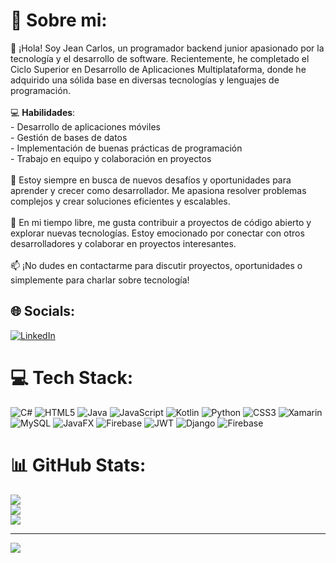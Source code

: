 # 💫 Sobre mi:
👋 ¡Hola! Soy Jean Carlos, un programador backend junior apasionado por la tecnología y el desarrollo de software. Recientemente, he completado el Ciclo Superior en Desarrollo de Aplicaciones Multiplataforma, donde he adquirido una sólida base en diversas tecnologías y lenguajes de programación.<br><br>💻  **Habilidades**:<br>- Desarrollo de aplicaciones móviles <br>- Gestión de bases de datos<br>- Implementación de buenas prácticas de programación<br>- Trabajo en equipo y colaboración en proyectos<br><br>🚀 Estoy siempre en busca de nuevos desafíos y oportunidades para aprender y crecer como desarrollador. Me apasiona resolver problemas complejos y crear soluciones eficientes y escalables.<br><br>🌟 En mi tiempo libre, me gusta contribuir a proyectos de código abierto y explorar nuevas tecnologías. Estoy emocionado por conectar con otros desarrolladores y colaborar en proyectos interesantes.<br><br>📫 ¡No dudes en contactarme para discutir proyectos, oportunidades o simplemente para charlar sobre tecnología!


## 🌐 Socials:
[![LinkedIn](https://img.shields.io/badge/LinkedIn-%230077B5.svg?logo=linkedin&logoColor=white)](https://linkedin.com/in/www.linkedin.com/in/jean-espin) 

# 💻 Tech Stack:
![C#](https://img.shields.io/badge/c%23-%23239120.svg?style=for-the-badge&logo=csharp&logoColor=white) ![HTML5](https://img.shields.io/badge/html5-%23E34F26.svg?style=for-the-badge&logo=html5&logoColor=white) ![Java](https://img.shields.io/badge/java-%23ED8B00.svg?style=for-the-badge&logo=openjdk&logoColor=white) ![JavaScript](https://img.shields.io/badge/javascript-%23323330.svg?style=for-the-badge&logo=javascript&logoColor=%23F7DF1E) ![Kotlin](https://img.shields.io/badge/kotlin-%237F52FF.svg?style=for-the-badge&logo=kotlin&logoColor=white) ![Python](https://img.shields.io/badge/python-3670A0?style=for-the-badge&logo=python&logoColor=ffdd54) ![CSS3](https://img.shields.io/badge/css3-%231572B6.svg?style=for-the-badge&logo=css3&logoColor=white) ![Xamarin](https://img.shields.io/badge/Xamarin-3199DC?style=for-the-badge&logo=xamarin&logoColor=white) ![MySQL](https://img.shields.io/badge/mysql-4479A1.svg?style=for-the-badge&logo=mysql&logoColor=white) ![JavaFX](https://img.shields.io/badge/javafx-%23FF0000.svg?style=for-the-badge&logo=javafx&logoColor=white) ![Firebase](https://img.shields.io/badge/firebase-a08021?style=for-the-badge&logo=firebase&logoColor=ffcd34) ![JWT](https://img.shields.io/badge/JWT-black?style=for-the-badge&logo=JSON%20web%20tokens) ![Django](https://img.shields.io/badge/django-%23092E20.svg?style=for-the-badge&logo=django&logoColor=white) ![Firebase](https://img.shields.io/badge/firebase-a08021?style=for-the-badge&logo=firebase&logoColor=ffcd34)
# 📊 GitHub Stats:
![](https://github-readme-stats.vercel.app/api?username=Jean-Carlos-Backend-Developer&theme=dark&hide_border=true&include_all_commits=false&count_private=false)<br/>
![](https://github-readme-streak-stats.herokuapp.com/?user=Jean-Carlos-Backend-Developer&theme=dark&hide_border=true)<br/>
![](https://github-readme-stats.vercel.app/api/top-langs/?username=Jean-Carlos-Backend-Developer&theme=dark&hide_border=true&include_all_commits=false&count_private=false&layout=compact)

---
[![](https://visitcount.itsvg.in/api?id=Jean-Carlos-Backend-Developer&icon=0&color=0)](https://visitcount.itsvg.in)

<!-- Proudly created with GPRM ( https://gprm.itsvg.in ) -->
